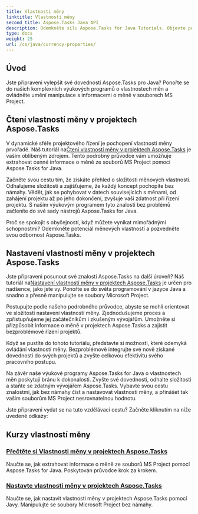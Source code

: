 ```yaml
---
title: Vlastnosti měny
linktitle: Vlastnosti měny
second_title: Aspose.Tasks Java API
description: Odemkněte sílu Aspose.Tasks for Java Tutorials. Objevte podrobné průvodce čtením a nastavením vlastností měny v souborech MS Project bez námahy.
type: docs
weight: 25
url: /cs/java/currency-properties/
---
```

## Úvod
Jste připraveni vylepšit své dovednosti Aspose.Tasks pro Java? Ponořte se do našich komplexních výukových programů o vlastnostech měn a ovládněte umění manipulace s informacemi o měně v souborech MS Project.

## Čtení vlastností měny v projektech Aspose.Tasks

 V dynamické sféře projektového řízení je pochopení vlastností měny prvořadé. Náš tutoriál na[Čtení vlastností měny v projektech Aspose.Tasks](./read-properties/) je vaším oblíbeným zdrojem. Tento podrobný průvodce vám umožňuje extrahovat cenné informace o měně ze souborů MS Project pomocí Aspose.Tasks for Java.

Začněte svou cestu tím, že získáte přehled o složitosti měnových vlastností. Odhalujeme složitosti a zajišťujeme, že každý koncept pochopíte bez námahy. Vědět, jak se pohybovat v datech souvisejících s měnami, od zahájení projektu až po jeho dokončení, zvyšuje vaši zdatnost při řízení projektu. S naším výukovým programem tyto znalosti bez problémů začleníte do své sady nástrojů Aspose.Tasks for Java.

Proč se spokojit s obyčejností, když můžete vynikat mimořádnými schopnostmi? Odemkněte potenciál měnových vlastností a pozvedněte svou odbornost Aspose.Tasks.

## Nastavení vlastností měny v projektech Aspose.Tasks

 Jste připraveni posunout své znalosti Aspose.Tasks na další úroveň? Náš tutoriál na[Nastavení vlastností měny v projektech Aspose.Tasks](./set-properties/) je určen pro nadšence, jako jste vy. Ponořte se do světa programování v jazyce Java a snadno a přesně manipulujte se soubory Microsoft Project.

Postupujte podle našeho podrobného průvodce, abyste se mohli orientovat ve složitosti nastavení vlastností měny. Zjednodušujeme proces a zpřístupňujeme jej začátečníkům i zkušeným vývojářům. Umožněte si přizpůsobit informace o měně v projektech Aspose.Tasks a zajistit bezproblémové řízení projektů.

Když se pustíte do tohoto tutoriálu, představte si možnosti, které odemyká ovládání vlastností měny. Bezproblémově integrujte své nově získané dovednosti do svých projektů a zvyšte celkovou efektivitu svého pracovního postupu.

Na závěr naše výukové programy Aspose.Tasks for Java o vlastnostech měn poskytují bránu k dokonalosti. Zvyšte své dovednosti, odhalte složitosti a staňte se zdatným vývojářem Aspose.Tasks. Vybavte svou cestu znalostmi, jak bez námahy číst a nastavovat vlastnosti měny, a přinášet tak vašim souborům MS Project nesrovnatelnou hodnotu.

Jste připraveni vydat se na tuto vzdělávací cestu? Začněte kliknutím na níže uvedené odkazy:

## Kurzy vlastností měny
### [Přečtěte si Vlastnosti měny v projektech Aspose.Tasks](./read-properties/)
Naučte se, jak extrahovat informace o měně ze souborů MS Project pomocí Aspose.Tasks for Java. Poskytován průvodce krok za krokem.
### [Nastavte vlastnosti měny v projektech Aspose.Tasks](./set-properties/)
Naučte se, jak nastavit vlastnosti měny v projektech Aspose.Tasks pomocí Javy. Manipulujte se soubory Microsoft Project bez námahy.